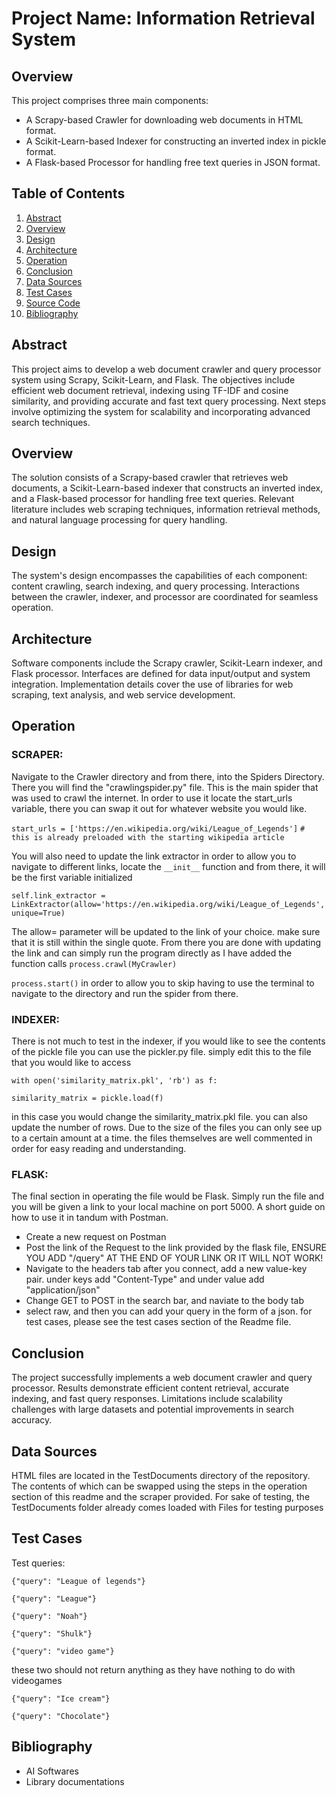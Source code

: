 # Project Name: Information Retrieval System

## Overview

This project comprises three main components:
- A Scrapy-based Crawler for downloading web documents in HTML format.
- A Scikit-Learn-based Indexer for constructing an inverted index in pickle format.
- A Flask-based Processor for handling free text queries in JSON format.

## Table of Contents
1. [Abstract](#abstract)
2. [Overview](#overview)
3. [Design](#design)
4. [Architecture](#architecture)
5. [Operation](#operation)
6. [Conclusion](#conclusion)
7. [Data Sources](#data-sources)
8. [Test Cases](#test-cases)
9. [Source Code](#source-code)
10. [Bibliography](#bibliography)

## Abstract

This project aims to develop a web document crawler and query processor system using Scrapy, Scikit-Learn, and Flask. The objectives include efficient web document retrieval, indexing using TF-IDF and cosine similarity, and providing accurate and fast text query processing. Next steps involve optimizing the system for scalability and incorporating advanced search techniques.

## Overview

The solution consists of a Scrapy-based crawler that retrieves web documents, a Scikit-Learn-based indexer that constructs an inverted index, and a Flask-based processor for handling free text queries. Relevant literature includes web scraping techniques, information retrieval methods, and natural language processing for query handling.

## Design

The system's design encompasses the capabilities of each component: content crawling, search indexing, and query processing. Interactions between the crawler, indexer, and processor are coordinated for seamless operation.

## Architecture

Software components include the Scrapy crawler, Scikit-Learn indexer, and Flask processor. Interfaces are defined for data input/output and system integration. Implementation details cover the use of libraries for web scraping, text analysis, and web service development.

## Operation

### SCRAPER: 
Navigate to the Crawler directory and from there, into the Spiders Directory. There you will find the "crawlingspider.py" file. This is the main spider that was used to crawl the internet. In order to use it locate the start_urls variable, there you can swap it out for whatever website you would like. 

```start_urls = ['https://en.wikipedia.org/wiki/League_of_Legends']```
```# this is already preloaded with the starting wikipedia article```

You will also need to update the link extractor in order to allow you to navigate to different links, locate the ```__init__``` function and from there, it will be the first variable initialized

```self.link_extractor = LinkExtractor(allow='https://en.wikipedia.org/wiki/League_of_Legends', unique=True)```

The allow= parameter will be updated to the link of your choice. make sure that it is still within the single quote. From there you are done with updating the link and can simply run the program directly as I have added the function calls 
```process.crawl(MyCrawler)```

```process.start()```
in order to allow you to skip having to use the terminal to navigate to the directory and run the spider from there. 

### INDEXER:
There is not much to test in the indexer, if you would like to see the contents of the pickle file you can use the pickler.py file. simply edit this to the file that you would like to access 

```with open('similarity_matrix.pkl', 'rb') as f:```

```similarity_matrix = pickle.load(f)```

in this case you would change the similarity_matrix.pkl file. you can also update the number of rows. Due to the size of the files you can only see up to a certain amount at a time. the files themselves are well commented in order for easy reading and understanding. 

### FLASK:
The final section in operating the file would be Flask. Simply run the file and you will be given a link to your local machine on port 5000. A short guide on how to use it in tandum with Postman. 

- Create a new request on Postman
- Post the link of the Request to the link provided by the flask file, ENSURE YOU ADD "/query" AT THE END OF YOUR LINK OR IT WILL NOT WORK!
- Navigate to the headers tab after you connect, add a new value-key pair. under keys add "Content-Type" and under value add "application/json"
- Change GET to POST in the search bar, and naviate to the body tab
- select raw, and then you can add your query in the form of a json. for test cases, please see the test cases section of the Readme file. 

## Conclusion

The project successfully implements a web document crawler and query processor. Results demonstrate efficient content retrieval, accurate indexing, and fast query responses. Limitations include scalability challenges with large datasets and potential improvements in search accuracy.

## Data Sources

HTML files are located in the TestDocuments directory of the repository. The contents of which can be swapped using the steps in the operation section of this readme and the scraper provided. For sake of testing, the TestDocuments folder already comes loaded with Files for testing purposes

## Test Cases

Test queries:

```{"query": "League of legends"}```

```{"query": "League"}```

```{"query": "Noah"}```

```{"query": "Shulk"}```

```{"query": "video game"}```

these two should not return anything as they have nothing to do with videogames

```{"query": "Ice cream"}``` 

```{"query": "Chocolate"}```


## Bibliography

- AI Softwares 
- Library documentations